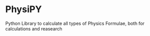 # PhysiPY
Python Library to calculate all types of Physics Formulae, both for calculations and reasearch
